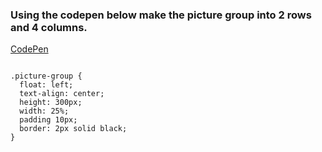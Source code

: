 ### Using the codepen below make the picture group into 2 rows and 4 columns.

[CodePen](http://codepen.io/btholt/pen/uHzfL)

<pre><code>
.picture-group {
  float: left;
  text-align: center;
  height: 300px;
  width: 25%;
  padding 10px;
  border: 2px solid black;
}
</code></pre>
